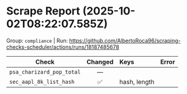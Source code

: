 # Scrape Report (2025-10-02T08:22:07.585Z)

Group: `compliance`  |  Run: https://github.com/AlbertoRoca96/scraping-checks-scheduler/actions/runs/18187485678

| Check | Changed | Keys | Error |
|---|:---:|:--|:--|
| `psa_charizard_pop_total` | — |  |  |
| `sec_aapl_8k_list_hash` | ✅ | hash, length |  |
